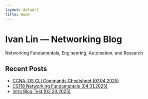 ```yaml
---
layout: default
title: Home
---
```


# Ivan Lin — Networking Blog
Networking Fundamentals, Engineering, Automation, and Research

## Recent Posts
- [CCNA IOS CLI Commands Cheatsheet (07.04.2025)](./posts/2025-07-04-CCNA-IOS-CLI-CHEATSHEET.md)
- [CS118 Networking Fundamentals (04.01.2025)](./posts/2025-04-01-CS118-network-fundamentals-cheatsheet.md)
- [Intro Blog Test (03.28.2025)](./posts/2025-03-28-hello.md)